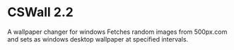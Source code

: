 # CSWall 2.2
A wallpaper changer for windows
Fetches random images from 500px.com and sets as windows desktop wallpaper at specified intervals.
